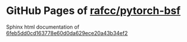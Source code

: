 GitHub Pages of [rafcc/pytorch-bsf](https://github.com/rafcc/pytorch-bsf)
===
Sphinx html documentation of [6feb5dd0cd163778e60d0da629ece20a43b34ef2](https://github.com/rafcc/pytorch-bsf/tree/6feb5dd0cd163778e60d0da629ece20a43b34ef2)
